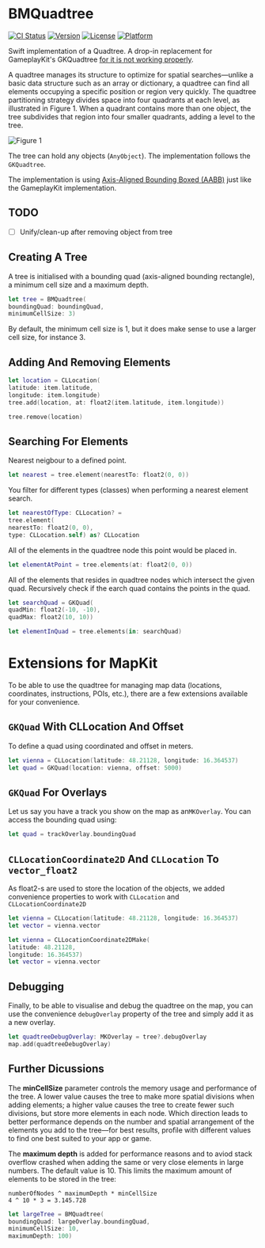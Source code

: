 # BMQuadtree

[![CI Status](https://img.shields.io/travis/blackmirror-media/BMQuadtree.svg?style=flat)](https://travis-ci.org/blackmirror-media/BMQuadtree)
[![Version](https://img.shields.io/cocoapods/v/BMQuadtree.svg?style=flat)](https://cocoapods.org/pods/BMQuadtree)
[![License](https://img.shields.io/cocoapods/l/BMQuadtree.svg?style=flat)](https://cocoapods.org/pods/BMQuadtree)
[![Platform](https://img.shields.io/cocoapods/p/BMQuadtree.svg?style=flat)](https://cocoapods.org/pods/BMQuadtree)

Swift implementation of a Quadtree. A drop-in replacement for GameplayKit's 
GKQuadtree [for it is not working properly](https://forums.developer.apple.com/thread/53458).

A quadtree manages its structure to optimize for spatial searches—unlike a basic 
data structure such as an array or dictionary, a quadtree can find all elements 
occupying a specific position or region very quickly. The quadtree partitioning 
strategy divides space into four quadrants at each level, as illustrated in 
Figure 1. When a quadrant contains more than one object, the tree subdivides 
that region into four smaller quadrants, adding a level to the tree.

![Figure 1](https://docs-assets.developer.apple.com/published/1a079d3016/quadtree_2x_f3a2f6b0-7e06-4d82-bb5d-33861c64ecd7.png)

The tree can hold any objects (`AnyObject`). 
The implementation follows the `GKQuadtree`.

The implementation is using [Axis-Aligned Bounding Boxed (AABB)](https://en.wikipedia.org/wiki/Minimum_bounding_box#Axis-aligned_minimum_bounding_box) just like the GameplayKit implementation.

## TODO

* [ ] Unify/clean-up after removing object from tree

## Creating A Tree

A tree is initialised with a bounding quad (axis-aligned bounding rectangle), 
a minimum cell size and a maximum depth.

```swift
let tree = BMQuadtree(
boundingQuad: boundingQuad,
minimumCellSize: 3)
```

By default, the minimum cell size is 1, but it does make sense to use a larger
cell size, for instance 3.

## Adding And Removing Elements

```swift
let location = CLLocation(
latitude: item.latitude, 
longitude: item.longitude)
tree.add(location, at: float2(item.latitude, item.longitude))
```

```swift
tree.remove(location)
```

## Searching For Elements

Nearest neigbour to a defined point.

```swift
let nearest = tree.element(nearestTo: float2(0, 0))
```

You filter for different types (classes) when performing a nearest element
search.

```swift
let nearestOfType: CLLocation? =
tree.element(
nearestTo: float2(0, 0), 
type: CLLocation.self) as? CLLocation
```

All of the elements in the quadtree node this point would be placed in.

```swift
let elementAtPoint = tree.elements(at: float2(0, 0))
```

All of the elements that resides in quadtree nodes which
intersect the given quad. Recursively check if the earch quad contains
the points in the quad.

```swift
let searchQuad = GKQuad(
quadMin: float2(-10, -10), 
quadMax: float2(10, 10))

let elementInQuad = tree.elements(in: searchQuad)
```

# Extensions for MapKit

To be able to use the quadtree for managing map data (locations, coordinates, 
instructions, POIs, etc.), there are a few extensions available 
for your convenience.

## `GKQuad` With CLLocation And Offset

To define a quad using coordinated and offset in meters.

```swift
let vienna = CLLocation(latitude: 48.21128, longitude: 16.364537)
let quad = GKQuad(location: vienna, offset: 5000)
```

## `GKQuad` For Overlays

Let us say you have a track you show on the map as an`MKOverlay`. 
You can access the bounding quad using:

```swift
let quad = trackOverlay.boundingQuad
```

## `CLLocationCoordinate2D` And `CLLocation` To `vector_float2`

As float2-s are used to store the location of the objects, we added 
convenience properties to work with `CLLocation` and `CLLocationCoordinate2D`

```swift
let vienna = CLLocation(latitude: 48.21128, longitude: 16.364537)
let vector = vienna.vector
```

```swift
let vienna = CLLocationCoordinate2DMake(
latitude: 48.21128, 
longitude: 16.364537)
let vector = vienna.vector
```

## Debugging

Finally, to be able to visualise and debug the quadtree on the map, you 
can use the convenience `debugOverlay` property of the tree and simply add it
as a new overlay.

```swift
let quadtreeDebugOverlay: MKOverlay = tree?.debugOverlay
map.add(quadtreeDebugOverlay)
```

## Further Dicussions

The **minCellSize** parameter controls the memory usage and performance of the 
tree. A lower value causes the tree to make more spatial divisions when adding 
elements; a higher value causes the tree to create fewer such divisions, 
but store more elements in each node. Which direction leads to better 
performance depends on the number and spatial arrangement of the elements you 
add to the tree—for best results, profile with different values to find one 
best suited to your app or game.

The **maximum depth** is added for performance reasons and to aviod stack
overflow crashed when adding the same or very close elements in large numbers.
The default value is 10. This limits the maximum amount of elements to be 
stored in the tree:

```
numberOfNodes ^ maximumDepth * minCellSize
4 ^ 10 * 3 = 3.145.728
```

```swift
let largeTree = BMQuadtree(
boundingQuad: largeOverlay.boundingQuad,
minimumCellSize: 10,
maximumDepth: 100)
```
